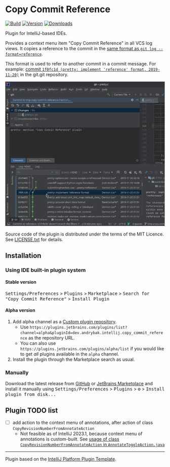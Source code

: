 # Copy Commit Reference

[![Build](https://github.com/rybak/intellij-copy-commit-reference/workflows/Build/badge.svg)][GitHubActions]
[![Version](https://img.shields.io/jetbrains/plugin/v/22138-copy-commit-reference.svg)][Marketplace]
[![Downloads](https://img.shields.io/jetbrains/plugin/d/22138-copy-commit-reference.svg)][Marketplace]

Plugin for IntelliJ-based IDEs.

<!-- Plugin description -->
Provides a context menu item "Copy Commit Reference" in all VCS log views. It copies a reference to the commit in
the [same format as `git log --format=reference`](https://git-scm.com/docs/git-log#_pretty_formats).

This format is used to refer to another commit in a commit message.  For example:
[commit `1f0fc1d (pretty: implement 'reference' format, 2019-11-20)`](https://github.com/git/git/commit/1f0fc1db8599f87520494ca4f0e3c1b6fabdf997)
in the git.git repository.
<!-- Plugin description end -->

![Demonstration of the plugin](images/intellij-copy-commit-reference-demo.gif "How the plugin can be used")

Source code of the plugin is distributed under the terms of the MIT Licence.
See [LICENSE.txt](LICENSE.txt) for details.

## Installation

### Using IDE built-in plugin system

#### Stable version

<kbd>Settings/Preferences</kbd> > <kbd>Plugins</kbd> > <kbd>Marketplace</kbd> > <kbd>Search for "Copy Commit Reference"</kbd> >
<kbd>Install Plugin</kbd>

#### Alpha version

1. Add alpha channel as a [Custom plugin repository][CustomPluginRepository].
   - Use `https://plugins.jetbrains.com/plugins/list?channel=alpha&pluginId=dev.andrybak.intellij.copy_commit_reference`
     as the repository URL.
   - You can also use `https://plugins.jetbrains.com/plugins/alpha/list` if you
     would like to get _all_ plugins available in the `alpha` channel.
2. Install the plugin through the Marketplace search as usual.
  
### Manually

Download the latest release from [GitHub][GitHubLatestRelease] or [JetBrains Marketplace][MarketplaceVersions]
and install it manually using
<kbd>Settings/Preferences</kbd> > <kbd>Plugins</kbd> > <kbd>⚙️</kbd> > <kbd>Install plugin from disk...</kbd>

## Plugin TODO list
- [ ] add action to the context menu of annotations, after action of class
      `CopyRevisionNumberFromAnnotateAction`
    - Not feasible as of IntelliJ 2023.1, because context menu of annotations
      is custom-built.  See [usage of class `CopyRevisionNumberFromAnnotateAction` in
      `AnnotateToggleAction.java`][AnnotateToggleAction]

---
Plugin based on the [IntelliJ Platform Plugin Template][template].

[CustomPluginRepository]: https://www.jetbrains.com/help/idea/managing-plugins.html#repos
[template]: https://github.com/JetBrains/intellij-platform-plugin-template
[AnnotateToggleAction]: https://github.com/JetBrains/intellij-community/blob/master/platform/vcs-impl/src/com/intellij/openapi/vcs/actions/AnnotateToggleAction.java#L199-L202
[GitHubActions]: https://github.com/rybak/intellij-copy-commit-reference/actions
[GitHubLatestRelease]: https://github.com/rybak/intellij-copy-commit-reference/releases/latest
[Marketplace]: https://plugins.jetbrains.com/plugin/22138-copy-commit-reference
[MarketplaceVersions]: https://plugins.jetbrains.com/plugin/22138-copy-commit-reference/versions
